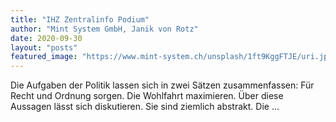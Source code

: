 ```yaml
---
title: "IHZ Zentralinfo Podium"
author: "Mint System GmbH, Janik von Rotz"
date: 2020-09-30
layout: "posts"
featured_image: "https://www.mint-system.ch/unsplash/1ft9KggFTJE/uri.jpe"
---
```


Die Aufgaben der Politik lassen sich in zwei Sätzen zusammenfassen: Für Recht und Ordnung sorgen. Die Wohlfahrt maximieren. Über diese Aussagen lässt sich diskutieren. Sie sind ziemlich abstrakt. Die ...

